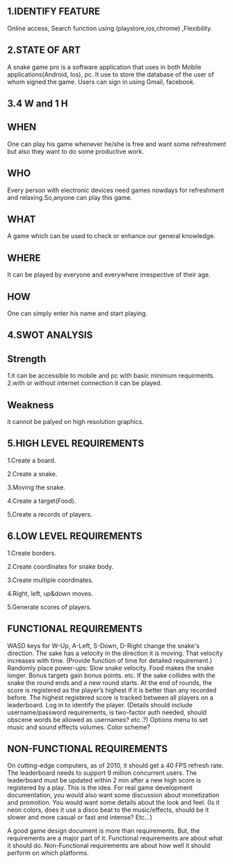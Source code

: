 ## 1.IDENTIFY FEATURE

Online access, Search function using (playstore,ios,chrome) ,Flexibility.

## 2.STATE OF ART

A snake game pro is a software application that uses in both Mobile applications(Android, Ios), pc. It use to store the database of the user of whom signed the game. Users can sign in using Gmail, facebook.

## 3.4 W and 1 H

## WHEN

One can play his game whenever he/she is free and want some refreshment but also they want to do some productive work.

## WHO

Every person with electronic devices need games nowdays for refreshment and relaxing.So,anyone can play this game.

## WHAT

A game which can be used to check or enhance our general knowledge.

## WHERE

It can be played by everyone and everywhere irrespective of their age.

## HOW

One can simply enter his name and start playing.

## 4.SWOT ANALYSIS

## Strength 

1.it can be accessible to mobile and pc with basic minimum requirments.
2.with or without  internet connection it can be played. 

## Weakness  

it cannot be palyed on high resolution graphics.

## 5.HIGH LEVEL REQUIREMENTS

1.Create a board.

2.Create a snake.

3.Moving the snake.

4.Create a target(Food).

5.Create a records of players.

## 6.LOW LEVEL REQUIREMENTS

1.Create borders.

2.Create coordinates for snake body.

3.Create multiple coordinates.

4.Right, left, up&down moves.

5.Generate scores of players.

## FUNCTIONAL REQUIREMENTS

WASD keys for W-Up, A-Left, S-Down, D-Right change the snake's direction.
The sake has a velocity in the direction it is moving. That velocity increases with time. (Provide function of time for detailed requirement.)
Randomly place power-ups:
Slow snake velocity.
Food makes the snake longer.
Bonus targets gain bonus points.
etc.
If the sake collides with the snake the round ends and a new round starts.
At the end of rounds, the score is registered as the player’s highest if it is better than any recorded before. The highest registered score is tracked between all players on a leaderboard.
Log in to identify the player. (Details should include username/password requirements, is two-factor auth needed, should obscene words be allowed as usernames? etc..?)
Options menu to set music and sound effects volumes. Color scheme?

## NON-FUNCTIONAL REQUIREMENTS

On cutting-edge computers, as of 2010, it should get a 40 FPS refresh rate.
The leaderboard needs to support 9 million concurrent users.
The leaderboard must be updated within 2 min after a new high score is registered by a play.
This is the idea. For real game development documentation, you would also want some discussion about monetization and promotion. You would want some details about the look and feel. (Is it neon colors, does it use a disco beat to the music/effects, should be it slower and more casual or fast and intense? Etc…)

A good game design document is more than requirements. But, the requirements are a major part of it. Functional requirements are about what it should do. Non-Functional requirements are about how well it should perform on which platforms.
